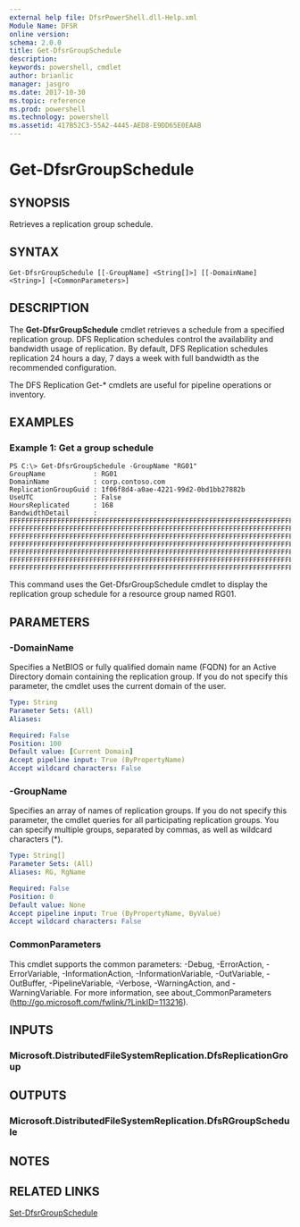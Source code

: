 ```yaml
---
external help file: DfsrPowerShell.dll-Help.xml
Module Name: DFSR
online version: 
schema: 2.0.0
title: Get-DfsrGroupSchedule
description: 
keywords: powershell, cmdlet
author: brianlic
manager: jasgro
ms.date: 2017-10-30
ms.topic: reference
ms.prod: powershell
ms.technology: powershell
ms.assetid: 417B52C3-55A2-4445-AED8-E9DD65E0EAAB
---
```


# Get-DfsrGroupSchedule

## SYNOPSIS
Retrieves a replication group schedule.

## SYNTAX

```
Get-DfsrGroupSchedule [[-GroupName] <String[]>] [[-DomainName] <String>] [<CommonParameters>]
```

## DESCRIPTION
The **Get-DfsrGroupSchedule** cmdlet retrieves a schedule from a specified replication group.
DFS Replication schedules control the availability and bandwidth usage of replication.
By default, DFS Replication schedules replication 24 hours a day, 7 days a week with full bandwidth as the recommended configuration.

The DFS Replication Get-* cmdlets are useful for pipeline operations or inventory.

## EXAMPLES

### Example 1: Get a group schedule
```
PS C:\> Get-DfsrGroupSchedule -GroupName "RG01"
GroupName            : RG01
DomainName           : corp.contoso.com
ReplicationGroupGuid : 1f06f8d4-a0ae-4221-99d2-0bd1bb27882b
UseUTC               : False
HoursReplicated      : 168
BandwidthDetail      : FFFFFFFFFFFFFFFFFFFFFFFFFFFFFFFFFFFFFFFFFFFFFFFFFFFFFFFFFFFFFFFFFFFFFFFFFFFFFFFFFFFFFFFFFFFFFFFF
FFFFFFFFFFFFFFFFFFFFFFFFFFFFFFFFFFFFFFFFFFFFFFFFFFFFFFFFFFFFFFFFFFFFFFFFFFFFFFFFFFFFFFFFFFFFFFFF
FFFFFFFFFFFFFFFFFFFFFFFFFFFFFFFFFFFFFFFFFFFFFFFFFFFFFFFFFFFFFFFFFFFFFFFFFFFFFFFFFFFFFFFFFFFFFFFF
FFFFFFFFFFFFFFFFFFFFFFFFFFFFFFFFFFFFFFFFFFFFFFFFFFFFFFFFFFFFFFFFFFFFFFFFFFFFFFFFFFFFFFFFFFFFFFFF
FFFFFFFFFFFFFFFFFFFFFFFFFFFFFFFFFFFFFFFFFFFFFFFFFFFFFFFFFFFFFFFFFFFFFFFFFFFFFFFFFFFFFFFFFFFFFFFF
FFFFFFFFFFFFFFFFFFFFFFFFFFFFFFFFFFFFFFFFFFFFFFFFFFFFFFFFFFFFFFFFFFFFFFFFFFFFFFFFFFFFFFFFFFFFFFFF
FFFFFFFFFFFFFFFFFFFFFFFFFFFFFFFFFFFFFFFFFFFFFFFFFFFFFFFFFFFFFFFFFFFFFFFFFFFFFFFFFFFFFFFFFFFFFFFF
```

This command uses the Get-DfsrGroupSchedule cmdlet to display the replication group schedule for a resource group named RG01.

## PARAMETERS

### -DomainName
Specifies a NetBIOS or fully qualified domain name (FQDN) for an Active Directory domain containing the replication group.
If you do not specify this parameter, the cmdlet uses the current domain of the user.

```yaml
Type: String
Parameter Sets: (All)
Aliases: 

Required: False
Position: 100
Default value: [Current Domain]
Accept pipeline input: True (ByPropertyName)
Accept wildcard characters: False
```

### -GroupName
Specifies  an array of names of replication groups.
If you do not specify this parameter, the cmdlet queries for all participating replication groups.
You can specify multiple groups, separated by commas, as well as wildcard characters (*).

```yaml
Type: String[]
Parameter Sets: (All)
Aliases: RG, RgName

Required: False
Position: 0
Default value: None
Accept pipeline input: True (ByPropertyName, ByValue)
Accept wildcard characters: False
```

### CommonParameters
This cmdlet supports the common parameters: -Debug, -ErrorAction, -ErrorVariable, -InformationAction, -InformationVariable, -OutVariable, -OutBuffer, -PipelineVariable, -Verbose, -WarningAction, and -WarningVariable. For more information, see about_CommonParameters (http://go.microsoft.com/fwlink/?LinkID=113216).

## INPUTS

### Microsoft.DistributedFileSystemReplication.DfsReplicationGroup

## OUTPUTS

### Microsoft.DistributedFileSystemReplication.DfsRGroupSchedule

## NOTES

## RELATED LINKS

[Set-DfsrGroupSchedule](./Set-DfsrGroupSchedule.md)

